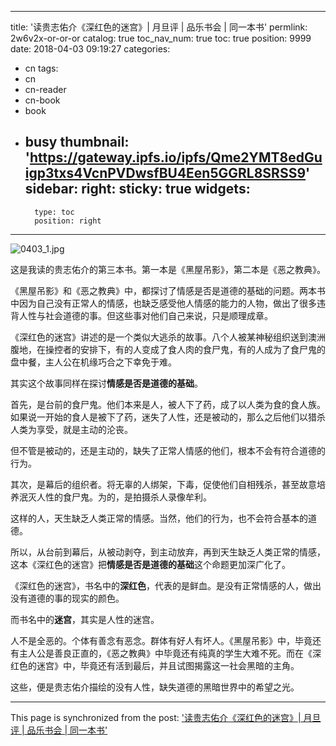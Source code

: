 
---
title: '读贵志佑介《深红色的迷宫》| 月旦评 | 品乐书会 | 同一本书'
permlink: 2w6v2x-or-or-or
catalog: true
toc_nav_num: true
toc: true
position: 9999
date: 2018-04-03 09:19:27
categories:
- cn
tags:
- cn
- cn-reader
- cn-book
- book
- busy
thumbnail: 'https://gateway.ipfs.io/ipfs/Qme2YMT8edGuigp3txs4VcnPVDwsfBU4Een5GGRL8SRSS9'
sidebar:
    right:
        sticky: true
widgets:
    -
        type: toc
        position: right
---


![0403_1.jpg](https://gateway.ipfs.io/ipfs/Qme2YMT8edGuigp3txs4VcnPVDwsfBU4Een5GGRL8SRSS9)

这是我读的贵志佑介的第三本书。第一本是《黑屋吊影》，第二本是《恶之教典》。

《黑屋吊影》和《恶之教典》中，都探讨了情感是否是道德的基础的问题。两本书中因为自己没有正常人的情感，也缺乏感受他人情感的能力的人物，做出了很多违背人性与社会道德的事。但这些事对他们自己来说，只是顺理成章。

《深红色的迷宫》讲述的是一个类似大逃杀的故事。八个人被某神秘组织送到澳洲腹地，在操控者的安排下，有的人变成了食人肉的食尸鬼，有的人成为了食尸鬼的盘中餐，主人公在机缘巧合之下幸免于难。

其实这个故事同样在探讨**情感是否是道德的基础**。

首先，是台前的食尸鬼。他们本来是人，被人下了药，成了以人类为食的食人族。如果说一开始的食人是被下了药，迷失了人性，还是被动的，那么之后他们以猎杀人类为享受，就是主动的沦丧。

但不管是被动的，还是主动的，缺失了正常人情感的他们，根本不会有符合道德的行为。

其次，是幕后的组织者。将无辜的人绑架，下毒，促使他们自相残杀，甚至故意培养泯灭人性的食尸鬼。为的，是拍摄杀人录像牟利。

这样的人，天生缺乏人类正常的情感。当然，他们的行为，也不会符合基本的道德。

所以，从台前到幕后，从被动剥夺，到主动放弃，再到天生缺乏人类正常的情感，这本《深红色的迷宫》把**情感是否是道德的基础**这个命题更加深广化了。

《深红色的迷宫》，书名中的**深红色**，代表的是鲜血。是没有正常情感的人，做出没有道德的事的现实的颜色。

而书名中的**迷宫**，其实是人性的迷宫。

人不是全恶的。个体有善念有恶念。群体有好人有坏人。《黑屋吊影》中，毕竟还有主人公是善良正直的，《恶之教典》中毕竟还有纯真的学生大难不死。而在《深红色的迷宫》中，毕竟还有活到最后，并且试图揭露这一社会黑暗的主角。

这些，便是贵志佑介描绘的没有人性，缺失道德的黑暗世界中的希望之光。


- - -

This page is synchronized from the post: ['读贵志佑介《深红色的迷宫》| 月旦评 | 品乐书会 | 同一本书'](https://steemit.com/@weisheng167388/2w6v2x-or-or-or)
